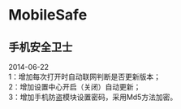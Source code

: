 MobileSafe
==========

手机安全卫士
---------------
2014-06-22 <br/>
1：增加每次打开时自动联网判断是否更新版本；<br/>
2：增加设置中心开启（关闭）自动更新；<br/>
3：增加手机防盗模块设置密码，采用Md5方法加密。<br/>